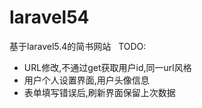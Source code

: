 # laravel54
基于laravel5.4的简书网站  
TODO:
* URL修改,不通过get获取用户id,同一url风格
* 用户个人设置界面,用户头像信息
* 表单填写错误后,刷新界面保留上次数据

